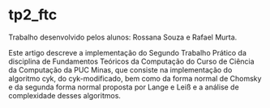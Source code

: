 # tp2_ftc

Trabalho desenvolvido pelos alunos: Rossana Souza e Rafael Murta.

Este artigo descreve a implementação do Segundo Trabalho Prático da disciplina de Fundamentos Teóricos da Computação do Curso de Ciência da Computação da PUC Minas, que consiste na implementação do algoritmo cyk, do cyk-modificado, bem como da forma normal de Chomsky e da segunda forma normal proposta por Lange e Leiß e a análise de complexidade desses algoritmos.
